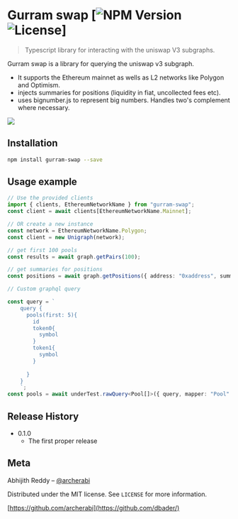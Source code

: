 # Gurram swap [![NPM Version][npm-image]![License][license-url]]

> Typescript library for interacting with the uniswap V3 subgraphs. 


<!-- [![Build Status][travis-image]][travis-url] -->
<!-- [![Downloads Stats][npm-downloads]][npm-url] -->

Gurram swap is a library for querying the uniswap v3 subgraph. 
* It supports the Ethereum mainnet as wells as L2 networks like Polygon and Optimism.
* injects summaries for positions (liquidity in fiat, uncollected fees etc).
* uses bignumber.js to represent big numbers. Handles two's complement where necessary. 


![](header.png)

## Installation

```sh
npm install gurram-swap --save
```

## Usage example
```typescript
// Use the provided clients
import { clients, EthereumNetworkName } from "gurram-swap";
const client = await clients[EthereumNetworkName.Mainnet];

// OR create a new instance 
const network = EthereumNetworkName.Polygon;
const client = new Unigraph(network);

// get first 100 pools
const results = await graph.getPairs(100);

// get summaries for positions
const positions = await graph.getPositions({ address: "0xaddress", summaries: true});

// Custom graphql query

const query = `
    query {
      pools(first: 5){
        id
        token0{
          symbol
        }
        token1{
          symbol
        }
        
      }
    }
    `;
const pools = await underTest.rawQuery<Pool[]>({ query, mapper: "Pool" });

``` 


## Release History

* 0.1.0
    * The first proper release

## Meta

Abhijith Reddy – [@archerabi](https://twitter.com/archerabi)

Distributed under the MIT license. See ``LICENSE`` for more information.

[https://github.com/archerabi](https://github.com/dbader/)


<!-- Markdown link & img dfn's -->
[npm-image]: https://img.shields.io/npm/v/gurram-swap.svg?style=flat-square
[npm-url]: https://npmjs.org/package/gurram-swap
[npm-downloads]: https://img.shields.io/npm/dm/datadog-metrics.svg?style=flat-square
[travis-image]: https://img.shields.io/travis/dbader/node-datadog-metrics/master.svg?style=flat-square
[travis-url]: https://travis-ci.org/dbader/node-datadog-metrics
[license-url]: https://img.shields.io/npm/l/gurram-swap
